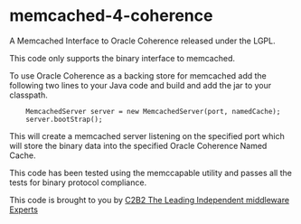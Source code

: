 memcached-4-coherence
=====================

A Memcached Interface to Oracle Coherence released under the LGPL.

This code only supports the binary interface to memcached.

To use Oracle Coherence as a backing store for memcached add the following two lines to your Java code and build and add the jar to your classpath.

        MemcachedServer server = new MemcachedServer(port, namedCache);
        server.bootStrap();
        
This will create a memcached server listening on the specified port which will store the binary data into the specified
Oracle Coherence Named Cache.

This code has been tested using the memccapable utility and passes all the tests for binary protocol compliance.

This code is brought to you by <a href="http://www.c2b2.co.uk/oracle_coherence">C2B2 The Leading Independent middleware Experts</a>





